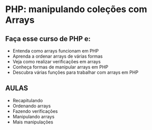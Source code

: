 # PHP: manipulando coleções com Arrays

## Faça esse curso de PHP e:

- Entenda como arrays funcionam em PHP
- Aprenda a ordenar arrays de várias formas
- Veja como realizar verificações em arrays
- Conheça formas de manipular arrays em PHP
- Descubra várias funções para trabalhar com arrays em PHP

## AULAS

- Recapitulando
- Ordenando arrays
- Fazendo verificações
- Manipulando arrays
- Mais manipulações
